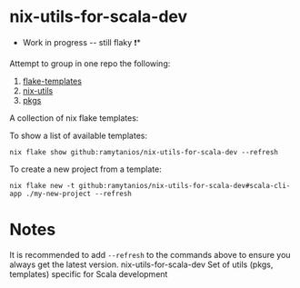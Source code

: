 # nix-utils-for-scala-dev

* Work in progress -- still flaky ❗*

Attempt to group in one repo the following:
1. [flake-templates](https://github.com/buntec/flake-templates)
2. [nix-utils](https://github.com/buntec/nix-utils)
3. [pkgs](https://github.com/buntec/pkgs)

A collection of nix flake templates:

To show a list of available templates:
```shell
nix flake show github:ramytanios/nix-utils-for-scala-dev --refresh
```

To create a new project from a template:
```shell
nix flake new -t github:ramytanios/nix-utils-for-scala-dev#scala-cli-app ./my-new-project --refresh
```

# Notes
It is recommended to add `--refresh` to the commands above to ensure you always get the latest version.
 nix-utils-for-scala-dev
Set of utils (pkgs, templates) specific for Scala development
